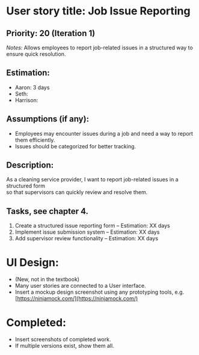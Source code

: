 # User story title: Job Issue Reporting  

## Priority: 20 (Iteration 1)  
*Notes:* Allows employees to report job-related issues in a structured way to ensure quick resolution.  

## Estimation:  
* Aaron: 3 days
* Seth:  
* Harrison:  

## Assumptions (if any):  
* Employees may encounter issues during a job and need a way to report them efficiently.  
* Issues should be categorized for better tracking.  

## Description:  
As a cleaning service provider, I want to report job-related issues in a structured form  
so that supervisors can quickly review and resolve them.  

## Tasks, see chapter 4.  
1. Create a structured issue reporting form – Estimation: XX days  
2. Implement issue submission system – Estimation: XX days  
3. Add supervisor review functionality – Estimation: XX days  

# UI Design:
* (New, not in the textbook) 
* Many user stories are connected to a User interface.
* Insert a mockup design screenshot using any prototyping tools, e.g. [https://ninjamock.com/](https://ninjamock.com/)  

# Completed:  
* Insert screenshots of completed work.  
* If multiple versions exist, show them all.  
